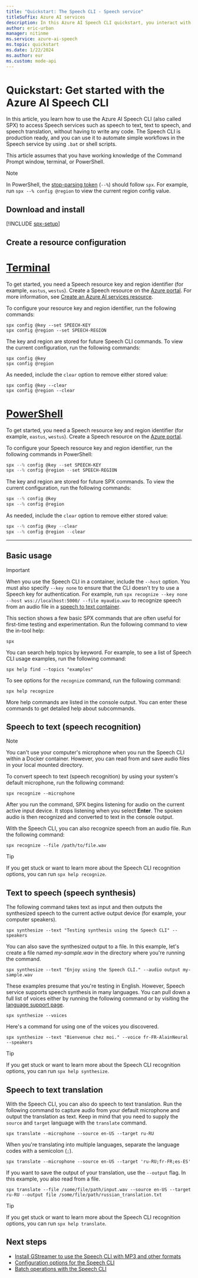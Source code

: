```yaml
---
title: "Quickstart: The Speech CLI - Speech service"
titleSuffix: Azure AI services
description: In this Azure AI Speech CLI quickstart, you interact with speech to text, text to speech, and speech translation without having to write code.
author: eric-urban
manager: nitinme
ms.service: azure-ai-speech
ms.topic: quickstart
ms.date: 1/22/2024
ms.author: eur
ms.custom: mode-api
---
```


# Quickstart: Get started with the Azure AI Speech CLI

In this article, you learn how to use the Azure AI Speech CLI (also called SPX) to access Speech services such as speech to text, text to speech, and speech translation, without having to write any code. The Speech CLI is production ready, and you can use it to automate simple workflows in the Speech service by using `.bat` or shell scripts.

This article assumes that you have working knowledge of the Command Prompt window, terminal, or PowerShell.

> [!NOTE]
> In PowerShell, the [stop-parsing token](/powershell/module/microsoft.powershell.core/about/about_special_characters#stop-parsing-token---) (`--%`) should follow `spx`. For example, run `spx --% config @region` to view the current region config value.
 
## Download and install

[!INCLUDE [spx-setup](includes/spx-setup.md)]

## Create a resource configuration

# [Terminal](#tab/terminal)

To get started, you need a Speech resource key and region identifier (for example, `eastus`, `westus`). Create a Speech resource on the [Azure portal](https://portal.azure.com). For more information, see [Create an Azure AI services resource](../../ai-services/multi-service-resource.md?pivots=azportal).

To configure your resource key and region identifier, run the following commands:  

```console
spx config @key --set SPEECH-KEY
spx config @region --set SPEECH-REGION
```

The key and region are stored for future Speech CLI commands. To view the current configuration, run the following commands:

```console
spx config @key
spx config @region
```

As needed, include the `clear` option to remove either stored value:

```console
spx config @key --clear
spx config @region --clear
```

# [PowerShell](#tab/powershell)

To get started, you need a Speech resource key and region identifier (for example, `eastus`, `westus`). Create a Speech resource on the [Azure portal](https://portal.azure.com/#create/Microsoft.CognitiveServicesSpeechServices). 

To configure your Speech resource key and region identifier, run the following commands in PowerShell: 

```powershell
spx --% config @key --set SPEECH-KEY
spx --% config @region --set SPEECH-REGION
```

The key and region are stored for future SPX commands. To view the current configuration, run the following commands:

```powershell
spx --% config @key
spx --% config @region
```

As needed, include the `clear` option to remove either stored value:

```powershell
spx --% config @key --clear
spx --% config @region --clear
```

***

## Basic usage

> [!IMPORTANT]
> When you use the Speech CLI in a container, include the `--host` option. You must also specify `--key none` to ensure that the CLI doesn't try to use a Speech key for authentication. For example, run `spx recognize --key none --host wss://localhost:5000/ --file myaudio.wav` to recognize speech from an audio file in a [speech to text container](speech-container-stt.md).

This section shows a few basic SPX commands that are often useful for first-time testing and experimentation. Run the following command to view the in-tool help:

```console
spx
```

You can search help topics by keyword. For example, to see a list of Speech CLI usage examples, run the following command:

```console
spx help find --topics "examples"
```

To see options for the `recognize` command, run the following command:

```console
spx help recognize
```

More help commands are listed in the console output. You can enter these commands to get detailed help about subcommands.

## Speech to text (speech recognition)

> [!NOTE]
> You can't use your computer's microphone when you run the Speech CLI within a Docker container. However, you can read from and save audio files in your local mounted directory. 

To convert speech to text (speech recognition) by using your system's default microphone, run the following command: 

```console
spx recognize --microphone
```

After you run the command, SPX begins listening for audio on the current active input device. It stops listening when you select **Enter**. The spoken audio is then recognized and converted to text in the console output.

With the Speech CLI, you can also recognize speech from an audio file. Run the following command:

```console
spx recognize --file /path/to/file.wav
```

> [!TIP]
> If you get stuck or want to learn more about the Speech CLI recognition options, you can run ```spx help recognize```.

## Text to speech (speech synthesis)

The following command takes text as input and then outputs the synthesized speech to the current active output device (for example, your computer speakers).

```console
spx synthesize --text "Testing synthesis using the Speech CLI" --speakers
```

You can also save the synthesized output to a file. In this example, let's create a file named *my-sample.wav* in the directory where you're running the command.

```console
spx synthesize --text "Enjoy using the Speech CLI." --audio output my-sample.wav
```

These examples presume that you're testing in English. However, Speech service supports speech synthesis in many languages. You can pull down a full list of voices either by running the following command or by visiting the [language support page](./language-support.md?tabs=tts).

```console
spx synthesize --voices
```

Here's a command for using one of the voices you discovered.

```console
spx synthesize --text "Bienvenue chez moi." --voice fr-FR-AlainNeural --speakers
```

> [!TIP]
> If you get stuck or want to learn more about the Speech CLI recognition options, you can run ```spx help synthesize```.

## Speech to text translation

With the Speech CLI, you can also do speech to text translation. Run the following command to capture audio from your default microphone and output the translation as text. Keep in mind that you need to supply the `source` and `target` language with the `translate` command.

```console
spx translate --microphone --source en-US --target ru-RU
```

When you're translating into multiple languages, separate the language codes with a semicolon (`;`).

```console
spx translate --microphone --source en-US --target 'ru-RU;fr-FR;es-ES'
```

If you want to save the output of your translation, use the `--output` flag. In this example, you also read from a file.

```console
spx translate --file /some/file/path/input.wav --source en-US --target ru-RU --output file /some/file/path/russian_translation.txt
```

> [!TIP]
> If you get stuck or want to learn more about the Speech CLI recognition options, you can run ```spx help translate```.


## Next steps

* [Install GStreamer to use the Speech CLI with MP3 and other formats](./how-to-use-codec-compressed-audio-input-streams.md)
* [Configuration options for the Speech CLI](./spx-data-store-configuration.md)
* [Batch operations with the Speech CLI](./spx-batch-operations.md)